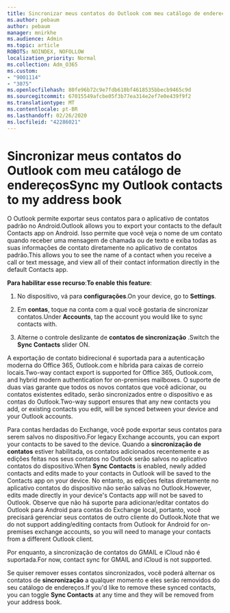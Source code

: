 ```yaml
---
title: Sincronizar meus contatos do Outlook com meu catálogo de endereços
ms.author: pebaum
author: pebaum
manager: mnirkhe
ms.audience: Admin
ms.topic: article
ROBOTS: NOINDEX, NOFOLLOW
localization_priority: Normal
ms.collection: Adm_O365
ms.custom:
- "9001114"
- "3075"
ms.openlocfilehash: 80fe96b72c9e7fdb610bf4618535bbecb9465c9d
ms.sourcegitcommit: 67015549afcbe05f3b77ea314e2ef7e0e439f9f2
ms.translationtype: MT
ms.contentlocale: pt-BR
ms.lasthandoff: 02/26/2020
ms.locfileid: "42286021"
---
```

# <a name="sync-my-outlook-contacts-to-my-address-book"></a><span data-ttu-id="1ae27-102">Sincronizar meus contatos do Outlook com meu catálogo de endereços</span><span class="sxs-lookup"><span data-stu-id="1ae27-102">Sync my Outlook contacts to my address book</span></span>

<span data-ttu-id="1ae27-103">O Outlook permite exportar seus contatos para o aplicativo de contatos padrão no Android.</span><span class="sxs-lookup"><span data-stu-id="1ae27-103">Outlook allows you to export your contacts to the default Contacts app on Android.</span></span> <span data-ttu-id="1ae27-104">Isso permite que você veja o nome de um contato quando receber uma mensagem de chamada ou de texto e exiba todas as suas informações de contato diretamente no aplicativo de contatos padrão.</span><span class="sxs-lookup"><span data-stu-id="1ae27-104">This allows you to see the name of a contact when you receive a call or text message, and view all of their contact information directly in the default Contacts app.</span></span>
 
<span data-ttu-id="1ae27-105">**Para habilitar esse recurso**:</span><span class="sxs-lookup"><span data-stu-id="1ae27-105">**To enable this feature**:</span></span>
 
1. <span data-ttu-id="1ae27-106">No dispositivo, vá para **configurações**.</span><span class="sxs-lookup"><span data-stu-id="1ae27-106">On your device, go to **Settings**.</span></span>

2. <span data-ttu-id="1ae27-107">Em **contas**, toque na conta com a qual você gostaria de sincronizar contatos.</span><span class="sxs-lookup"><span data-stu-id="1ae27-107">Under **Accounts**, tap the account you would like to sync contacts with.</span></span>

3. <span data-ttu-id="1ae27-108">Alterne o controle deslizante de **contatos de sincronização** .</span><span class="sxs-lookup"><span data-stu-id="1ae27-108">Switch the **Sync Contacts** slider ON.</span></span>
 
<span data-ttu-id="1ae27-109">A exportação de contato bidirecional é suportada para a autenticação moderna do Office 365, Outlook.com e híbrida para caixas de correio locais.</span><span class="sxs-lookup"><span data-stu-id="1ae27-109">Two-way contact export is supported for Office 365, Outlook.com, and hybrid modern authentication for on-premises mailboxes.</span></span> <span data-ttu-id="1ae27-110">O suporte de duas vias garante que todos os novos contatos que você adicionar, ou contatos existentes editado, serão sincronizados entre o dispositivo e as contas do Outlook.</span><span class="sxs-lookup"><span data-stu-id="1ae27-110">Two-way support ensures that any new contacts you add, or existing contacts you edit, will be synced between your device and your Outlook accounts.</span></span>
 
<span data-ttu-id="1ae27-111">Para contas herdadas do Exchange, você pode exportar seus contatos para serem salvos no dispositivo.</span><span class="sxs-lookup"><span data-stu-id="1ae27-111">For legacy Exchange accounts, you can export your contacts to be saved to the device.</span></span> <span data-ttu-id="1ae27-112">Quando a **sincronização de contatos** estiver habilitada, os contatos adicionados recentemente e as edições feitas nos seus contatos no Outlook serão salvos no aplicativo contatos do dispositivo.</span><span class="sxs-lookup"><span data-stu-id="1ae27-112">When **Sync Contacts** is enabled, newly added contacts and edits made to your contacts in Outlook will be saved to the Contacts app on your device.</span></span> <span data-ttu-id="1ae27-113">No entanto, as edições feitas diretamente no aplicativo contatos do dispositivo não serão salvas no Outlook.</span><span class="sxs-lookup"><span data-stu-id="1ae27-113">However, edits made directly in your device's Contacts app will not be saved to Outlook.</span></span> <span data-ttu-id="1ae27-114">Observe que não há suporte para adicionar/editar contatos do Outlook para Android para contas do Exchange local, portanto, você precisará gerenciar seus contatos de outro cliente do Outlook.</span><span class="sxs-lookup"><span data-stu-id="1ae27-114">Note that we do not support adding/editing contacts from Outlook for Android for on-premises exchange accounts, so you will need to manage your contacts from a different Outlook client.</span></span>
 
<span data-ttu-id="1ae27-115">Por enquanto, a sincronização de contatos do GMAIL e iCloud não é suportada.</span><span class="sxs-lookup"><span data-stu-id="1ae27-115">For now, contact sync for GMAIL and iCloud is not supported.</span></span>
 
<span data-ttu-id="1ae27-116">Se quiser remover esses contatos sincronizados, você poderá alternar os contatos de **sincronização** a qualquer momento e eles serão removidos do seu catálogo de endereços.</span><span class="sxs-lookup"><span data-stu-id="1ae27-116">If you'd like to remove these synced contacts, you can toggle **Sync Contacts** at any time and they will be removed from your address book.</span></span>
